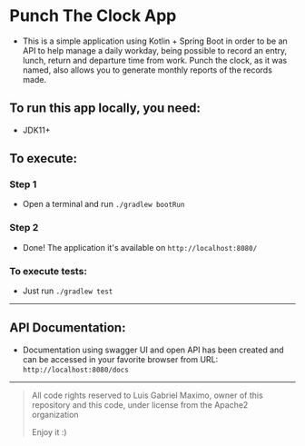 # Punch The Clock App

- This is a simple application using Kotlin + Spring Boot in order to be an API to help manage a daily workday, being 
  possible to record an entry, lunch, return and departure time from work. Punch the clock, as it was named, also allows
  you to generate monthly reports of the records made.
  
## To run this app locally, you need:

- JDK11+

## To execute:

### Step 1

- Open a terminal and run `./gradlew bootRun`

### Step 2

- Done! The application it's available on `http://localhost:8080/`

### To execute tests:

- Just run `./gradlew test`

---

## API Documentation:

- Documentation using swagger UI and open API has been created and can be accessed in your favorite browser
  from URL: `http://localhost:8080/docs`
  
---

> All code rights reserved to Luis Gabriel Maximo, owner of this repository and this code, under license from the 
> Apache2 organization
> 
> Enjoy it :)

